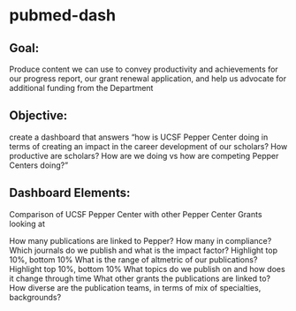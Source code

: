 # pubmed-dash
## Goal: 
Produce content we can use to convey productivity and achievements for our progress report, our grant renewal application, and help us advocate for additional funding from the Department

## Objective: 
create a dashboard that answers “how is UCSF Pepper Center doing in terms of creating an impact in the career development of our scholars? How productive are scholars? How are we doing vs how are competing Pepper Centers doing?”

## Dashboard Elements: 
Comparison of UCSF Pepper Center with other Pepper Center Grants looking at

How many publications are linked to Pepper? How many in compliance?
Which journals do we publish and what is the impact factor? Highlight top 10%, bottom 10%
What is the range of altmetric of our publications? Highlight top 10%, bottom 10%
What topics do we publish on and how does it change through time
What other grants the publications are linked to?
How diverse are the publication teams, in terms of mix of specialties, backgrounds?

